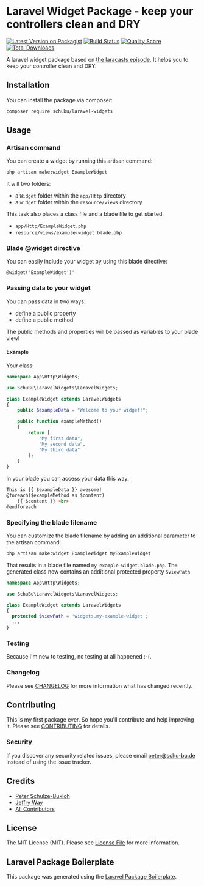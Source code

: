 # Laravel Widget Package - keep your controllers clean and DRY

[![Latest Version on Packagist](https://img.shields.io/packagist/v/schubu/laravel-widgets.svg?style=flat-square)](https://packagist.org/packages/schubu/laravel-widgets)
[![Build Status](https://img.shields.io/travis/schubu/laravel-widgets/master.svg?style=flat-square)](https://travis-ci.org/schubu/laravel-widgets)
[![Quality Score](https://img.shields.io/scrutinizer/g/schubu/laravel-widgets.svg?style=flat-square)](https://scrutinizer-ci.com/g/schubu/laravel-widgets)
[![Total Downloads](https://img.shields.io/packagist/dt/schubu/laravel-widgets.svg?style=flat-square)](https://packagist.org/packages/schubu/laravel-widgets)

A laravel widget package based on [the laracasts episode](https://laracasts.com/series/building-laracasts/episodes/2). It helps you to keep your
controller clean and DRY. 

## Installation

You can install the package via composer:

```bash
composer require schubu/laravel-widgets
```

## Usage

### Artisan command

You can create a widget by running this artisan command:
``` bash
php artisan make:widget ExampleWidget
```

It will two folders: 
 - a ```Widget``` folder within the ```app/Http``` directory
 - a ```widget``` folder within the ```resource/views``` directory
 
 This task also places a class file and a blade file to get started.
 - ```app/Http/ExampleWidget.php```
 - ```resource/views/example-widget.blade.php```
 
### Blade @widget directive

You can easily include your widget by using this blade directive:

```@widget('ExampleWidget')'``` 

### Passing data to your widget

You can pass data in two ways:
 - define a public property
 - define a public method
 
The public methods and properties will be passed as variables to your blade view!
 
#### Example
Your class: 
``` php
namespace App\Http\Widgets;

use SchuBu\LaravelWidgets\LaravelWidgets;

class ExampleWidget extends LaravelWidgets
{
    public $exampleData = "Welcome to your widget!";

    public function exampleMethod()
    {
        return [
            "My first data",
            "My second data",
            "My third data"
        ];
    }
}
```

In your blade you can access your data this way: 
``` html
This is {{ $exampleData }} awesome!
@foreach($exampleMethod as $content)
    {{ $content }} <br>
@endforeach
```

### Specifying the blade filename
You can customize the blade filename by adding an additional parameter to the artisan command:
``` bash
php artisan make:widget ExampleWidget MyExampleWidget
```

That results in a blade file named ```my-example-widget.blade.php```. The generated class now contains an additional protected 
property ```$viewPath```


``` php
namespace App\Http\Widgets;

use SchuBu\LaravelWidgets\LaravelWidgets;

class ExampleWidget extends LaravelWidgets
{
  protected $viewPath = 'widgets.my-example-widget';
  ...
}
```

### Testing

Because I'm new to testing, no testing at all happened :-(.

### Changelog

Please see [CHANGELOG](CHANGELOG.md) for more information what has changed recently.

## Contributing

This is my first package ever. So hope you'll contribute and help improving it. Please see [CONTRIBUTING](CONTRIBUTING.md) for details.

### Security

If you discover any security related issues, please email peter@schu-bu.de instead of using the issue tracker.

## Credits

- [Peter Schulze-Buxloh](https://github.com/schubu)
- [Jeffry Way](https://gist.github.com/JeffreyWay)
- [All Contributors](../../contributors)

## License

The MIT License (MIT). Please see [License File](LICENSE.md) for more information.

## Laravel Package Boilerplate

This package was generated using the [Laravel Package Boilerplate](https://laravelpackageboilerplate.com).
